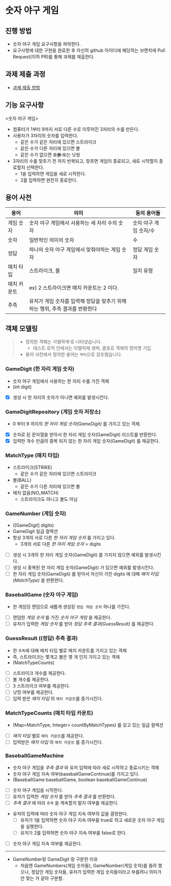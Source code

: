 # 숫자 야구 게임
## 진행 방법
* 숫자 야구 게임 요구사항을 파악한다.
* 요구사항에 대한 구현을 완료한 후 자신의 github 아이디에 해당하는 브랜치에 Pull Request(이하 PR)를 통해 과제를 제출한다.

## 과제 제출 과정
* [과제 제출 방법](https://github.com/next-step/nextstep-docs/tree/master/precourse)


## 기능 요구사항

<숫자 야구 게임>

- 컴퓨터가 1부터 9까지 서로 다른 수로 이루어진 3자리의 수를 만든다.
- 사용자가 3자리의 숫자를 입력한다.
  - 같은 수가 같은 자리에 있으면 스트라이크
  - 같은 수가 다른 자리에 있으면 볼
  - 같은 수가 없으면 ~~포볼 또는~~ 낫씽
- 3자리의 수를 맞추기 전 까지 반복되고, 맞추면 게임이 종료되고, 새로 시작할지 종료할지 선택한다.
  - 1을 입력하면 게임을 새로 시작한다.
  - 2를 입력하면 완전히 종료한다.
  
## 용어 사전

| 용어 | 의미 | 동의 용어들
| --- | -------------- | --- |
| 게임 숫자 | 숫자 야구 게임에서 사용하는 세 자리 수의 숫자 | 숫자 야구 게임 숫자/수 |
| 숫자 | 일반적인 의미의 숫자 | 수 |
| 정답 | 하나의 숫자 야구 게임에서 맞춰야하는 게임 숫자 | 정답 게임 숫자 |
| 매치 타입 | 스트라이크, 볼 | 일치 유형 |
| 매치 카운트 | ex) 2 스트라이크면 매치 카운트는 2 이다. | |
| 추측 | 유저가 게임 숫자를 입력해 정답을 맞추기 위해 하는 행위, 추측 결과를 반환한다 | |
  
## 객체 모델링

> - 정의한 객체는 _이탤릭체_ 로 나타냈습니다.
>   - 테스트 로직 안에서는 이탤릭체 생략, 괄호로 객체의 영어명 기입 
> - 용어 사전에서 정의한 용어는 `백틱`으로 강조했습니다.

### GameDigit (한 자리 게임 숫자)

- 숫자 야구 게임에서 사용하는 한 자리 수를 가진 객체
- (int digit)
- [x] 생성 시 한 자리의 숫자가 아니면 예외를 발생시킨다.

### GameDigitRepository (게임 숫자 저장소)

- 0 부터 9 까지의 _한 자리 게임 숫자(GameDigit)_ 를 가지고 있는 객체.
- [x] 숫자로 된 문자열을 받아서 한 자리 게임 숫자(GameDigit) 리스트를 반환한다.
- [x] 입력한 개수 만큼의 중복 되지 않는 한 자리 게임 숫자(GameDigit) 를 제공한다.

### MatchType (매치 타입)

- 스트라이크(STRIKE)
  - 같은 수가 같은 자리에 있으면 스트라이크
- 볼(BALL)
  - 같은 수가 다른 자리에 있으면 볼
- 매치 없음(NO_MATCH)
  - 스트라이크도 아니고 볼도 아님

### GameNumber (게임 숫자)

- ([GameDigit] digits)
- GameDigit 일급 컬렉션
- 항상 3개의 서로 다른 _한 자리 게임 숫자_ 를 가지고 있다.
  - 3개의 서로 다른 _한 자리 게임 숫자_ = digits
- [ ] 생성 시 3개의 한 자리 게임 숫자(GameDigit) 를 가지지 않으면 예외를 발생시킨다.
- [ ] 생성 시 중복된 한 자리 게임 숫자(GameDigit) 가 있으면 예외를 발생시킨다.
- [ ] 한 자리 게임 숫자(GameDigit) 를 받아서 자신이 가진 digits 에 대해 _매치 타입(MatchType)_ 을 반환한다.

### BaseballGame (숫자 야구 게임)

- 한 게임당 랜덤으로 새롭게 생성된 `정답 게임 숫자` 하나를 가진다.
- [ ] 랜덤한 _게임 숫자_ 를 가진 _숫자 야구 게임_ 을 제공한다.
- [ ] 유저가 입력한 _게임 숫자_ 를 받아 _정답 추측 결과(GuessResult)_ 를 제공한다.

### GuessResult ((정답) 추측 결과)

- 한 `추측`에 대해 매치 타입 별로 매치 카운트를 가지고 있는 객체
- 즉, 스트라이크는 몇개고 볼은 몇 개 인지 가지고 있는 객체
- (MatchTypeCounts)
- [ ] 스트라이크 개수를 제공한다.
- [ ] 볼 개수를 제공한다.
- [ ] 3 스트라이크 여부를 제공한다.
- [ ] 낫띵 여부를 제공한다.
- [ ] 입력 받은 _매치 타입_ 의 `매치 카운트`를 증가시킨다.

### MatchTypeCounts (매치 타입 카운트)

- (Map<MatchType, Integer> countByMatchTypes) 를 갖고 있는 일급 컬렉션
- [ ] _매치 타입_ 별로 `매치 카운트`를 제공한다.
- [ ] 입럭받은 _매치 타입_ 의 `매치 카운트` 를 증가시킨다.

### BaseballGameMachine

- 숫자 야구 게임을 _추측 결과_ 와 유저 입력에 따라 새로 시작하고 종료시키는 객체
- 숫자 야구 게임 지속 여부(baseballGameContinue)를 가지고 있다.
- (BaseballGame baseballGame, boolean baseballGameContinue)
- [ ] 숫자 야구 게임을 시작한다.
- [ ] 유저가 입력한 _게임 숫자_ 를 받아 _추측 결과_ 를 반환한다.
- [ ] _추측 결과_ 에 따라 `추측` 을 계속할지 말지 여부를 제공한다.
- 유저의 입력에 따라 숫자 야구 게임 지속 여부의 값을 결정한다.
  - [ ] 유저가 1을 입력하면 숫자 야구 지속 여부를 true로 하고 새로운 숫자 야구 게임을 실행한다.
  - [ ] 유저가 2를 입력하면 숫자 야구 지속 여부를 false로 한다.
- [ ] 숫자 야구 게임 지속 여부를 제공한다.

---

- GameNumber랑 GameDigit 랑 구분한 이유
  - 처음엔 GameNumbers(게임 숫자들), GameNumber(게임 숫자)를 쓸려 했으나,
   정답인 게임 숫자들, 유저가 입력한 게임 숫자들이라고 부를려니 의미가 안 맞는 거 같아 구분함.